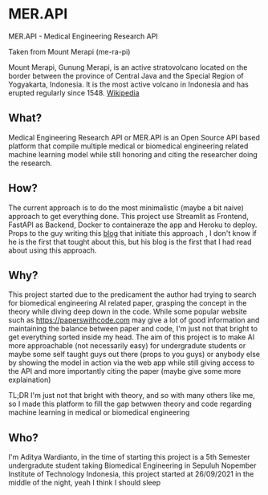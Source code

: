 # MER.API
MER.API - Medical Engineering Research API

Taken from Mount Merapi
(me-ra-pi)

Mount Merapi, Gunung Merapi, is an active stratovolcano located on the border between the province of Central Java and the Special Region of Yogyakarta, Indonesia. It is the most active volcano in Indonesia and has erupted regularly since 1548. [Wikipedia](https://en.wikipedia.org/wiki/Mount_Merapi)

## What?
Medical Engineering Research API or MER.API is an Open Source API based platform that compile multiple medical or biomedical engineering related machine learning model while still honoring and citing the researcher doing the research. 

## How?
The current approach is to do the most minimalistic (maybe a bit naive) approach to get everything done. This project use Streamlit as Frontend, FastAPI as Backend, Docker to containeraze the app and Heroku to deploy. Props to the guy writing this [blog](https://testdriven.io/blog/fastapi-streamlit/) that initiate this approach , I don't know if he is the first that tought about this, but his blog is the first that I had read about using this approach.

## Why?
This project started due to the predicament the author had trying to search for biomedical engineering AI related paper, grasping the concept in the theory while diving deep down in the code. While some popular website such as https://paperswithcode.com may give a lot of good information and maintaining the balance between paper and code, I'm just not that bright to get everything sorted inside my head. The aim of this project is to make AI more approachable (not necessarily easy) for undergradute students or maybe some self taught guys out there (props to you guys) or anybody else by showing the model in action via the web app while still giving access to the API and more importantly citing the paper (maybe give some more explaination)

TL;DR I'm just not that bright with theory, and so with many others like me, so I made this platform to fill the gap betwwen theory and code regarding machine learning in medical or biomedical engineering

## Who?
I'm Aditya Wardianto, in the time of starting this project is a 5th Semester undergradute student taking Biomedical Engineering in Sepuluh Nopember Institute of Technology Indonesia, this project started at 26/09/2021 in the middle of the night, yeah I think I should sleep
